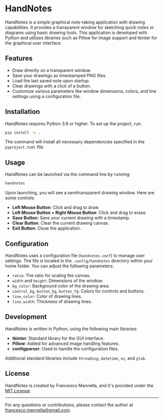 # HandNotes

HandNotes is a simple graphical note-taking application with drawing capabilities. It provides a transparent window for sketching quick notes or diagrams using basic drawing tools. This application is developed with Python and utilizes libraries such as Pillow for image support and tkinter for the graphical user interface.

## Features

- Draw directly on a transparent window.
- Save your drawings as timestamped PNG files.
- Load the last saved note upon startup.
- Clear drawings with a click of a button.
- Customize various parameters like window dimensions, colors, and line settings using a configuration file.

## Installation

HandNotes requires Python 3.8 or higher.  To set up the project, run:
    
```bash
pip install -e .
```

The command will install all necessary dependencies specified in the `pyproject.toml` file.

## Usage

HandNotes can be launched via the command line by running:

```bash
handnotes
```

Upon launching, you will see a semitransparent drawing window. Here are some controls:

- **Left Mouse Button**: Click and drag to draw.
- **Left Mouse Button + Right Mouse Button**: Click and drag to erase.
- **Save Button**: Save your current drawing with a timestamp.
- **Clear Button**: Clear the current drawing canvas.
- **Exit Button**: Close the application.

## Configuration

HandNotes uses a configuration file (`handnotes.conf`) to manage user settings. The file is located in the `.config/handnotes` directory within your home folder. You can adjust the following parameters:

- `ratio`: The ratio for scaling the canvas.
- `width` and `height`: Dimensions of the window.
- `bg_color`: Background color of the drawing area.
- `control_bg`, `button_bg`, `button_fg`: Colors for controls and buttons.
- `line_color`: Color of drawing lines.
- `line_width`: Thickness of drawing lines.

## Development

HandNotes is written in Python, using the following main libraries:

- **tkinter**: Standard library for the GUI interface.
- **Pillow**: Added for advanced image handling features.
- **configparser**: Used to handle the configuration files.

Additional standard libraries include `threading`, `datetime`, `os`, and `glob`.

## License

HandNotes is created by Francesco Mannella, and it's provided under the [MIT License](https://opensource.org/licenses/MIT).


---

For any questions or contributions, please contact the author at <francesco.mannella@gmail.com>.
